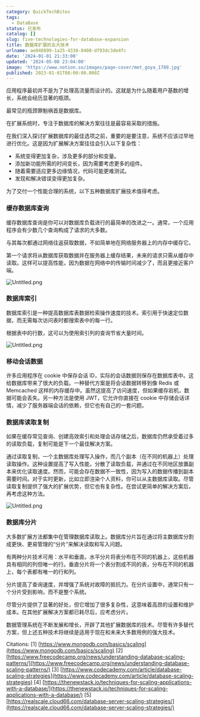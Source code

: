 ```yaml
---
category: QuickTechBites
tags:
  - DataBase
status: 已发布
catalog: []
slug: five-technologies-for-database-expansion
title: 数据库扩展的五大技术
urlname: ae048899-1a25-4338-8408-df93dc3de4fc
date: '2024-01-01 21:33:00'
updated: '2024-05-08 23:04:00'
image: 'https://www.notion.so/images/page-cover/met_goya_1789.jpg'
published: 2023-01-01T08:00:00.000Z
---
```


应用程序最初并不是为了处理高流量而设计的。这就是为什么随着用户基数的增长，系统会经历显著的瓶颈。


最常见的瓶颈罪魁祸首是数据库。


在扩展系统时，专注于数据库的解决方案往往是最容易采取的措施。


在我们深入探讨扩展数据库的最佳选项之前，重要的是要注意，系统不应该过早地进行优化。这是因为扩展解决方案往往会引入以下复杂性：

- 系统变得更加复杂，涉及更多的部分和变量。
- 添加新功能所需的时间变长，因为需要考虑更多的组件。
- 随着需要适应更多边缘情况，代码可能更难测试。
- 发现和解决错误变得更加复杂。

为了交付一个性能合理的系统，以下五种数据库扩展技术值得考虑。


### **缓存数据库查询**


缓存数据库查询是你可以对数据库负载进行的最简单的改进之一。通常，一个应用程序会有少数几个查询构成了请求的大多数。


与其每次都通过网络往返获取数据，不如简单地在网络服务器上的内存中缓存它。


第一个请求将从数据库获取数据并在服务器上缓存结果，未来的请求只需从缓存中读取。这样可以提高性能，因为数据在网络中的传输时间减少了，而且更接近客户端。


![Untitled.png](https://prod-files-secure.s3.us-west-2.amazonaws.com/5d24fe63-e567-4804-86f9-9fdc62e13082/90ccd300-8cb4-4392-a93f-76f7d0b7f352/Untitled.png?X-Amz-Algorithm=AWS4-HMAC-SHA256&X-Amz-Content-Sha256=UNSIGNED-PAYLOAD&X-Amz-Credential=ASIAZI2LB466RZHVXY4D%2F20250218%2Fus-west-2%2Fs3%2Faws4_request&X-Amz-Date=20250218T053819Z&X-Amz-Expires=3600&X-Amz-Security-Token=IQoJb3JpZ2luX2VjEF0aCXVzLXdlc3QtMiJHMEUCIQDo97cC18sqrwgm8Czvq9Z6IhrBxZ%2FOW4wa3F41qJ5TewIgYY5pa4GxjWFkVN6a6vE6Bz03xXUCtx6rPhVnYa2cSJEqiAQIhv%2F%2F%2F%2F%2F%2F%2F%2F%2F%2FARAAGgw2Mzc0MjMxODM4MDUiDH5wL0cUHCbHeieHrCrcA6hIHtfOwjDlXoH10YVyxk9bXv3gxFUYA3tR12UG48rOLVbhS8sb47lNtU30BwYN7WFO5ZTqIzIiMRROxhCdzBR4PVe6uuEeR%2BGXip8kI%2Fl3XM2vjx9KGl3NB2Coxf5vQ6ZHh8E5SBkfpPGXuzguD4I7r3Oc31CTvJYoYhTCtW%2Bi%2FixDtlvdeKoTws6Byr1LrooRYEkr8j2tHktdZNgFAYn0QufON9iD9zMTGlqLAqly3VGcJHXGaAiz5wDP6wOSKD2SzxzIn3V1RxQvfdMCuyH4OZ8ovosmvQ9Pz2wCDVpq0ng28nFf8OsqCZyEjdIOrDeDqSmRhbZPb9u8WQDdL%2BYw4A4t9FzCxwmhI7VGSXt9HjiV8xlEzcHT%2B7GEuUACrONvdiN198ksrt0wW4vXUdER0Jmo8DBMlGYFEKLltwfY%2FFxDjTdlohbE%2FThDN6WFcBnLCzG4b87RRAvB88Ji%2B5BC%2Bkfj9Lczh29SaGa4aXNRp7fKNm%2FbvBEszeqwVHGrkucizsfsyLxh1pSgYAHF2wRwTqVW%2Fk9q0yMBovSswPpGoSPFbCd1z2NyH06VaV68k3uI8RixcqUbTaVYu3yLS75Wuw0Fy6SOMVs%2Byrd4aF%2FTwohFI14I4ZdX8ayEMK%2Bo0L0GOqUBo5n%2FOCXZapoMxRa99uBUQAVDQSbhh081DimDAlQ%2B69LPiz6oQMT2GLEW95S9K79LM8FVXcc5AE9SdKSakAfJoif%2BduPW0OPwdlKEBjq9O6zr50FGyfAHKDBM%2BsRjU%2BzEAr8KY%2BUMrPRYNJ1JG8%2BmsrI%2BYxf7WQCeQ6hIaa0uXK8X5utJ5Q0l7Vzj915bkJ8%2B6%2FZmiVE1jw45m74p5Wx0WcFkMlf9&X-Amz-Signature=c85a2f65824df240667b76ba5c9533fbefcbe93ab1e2afbd481884ef53baa624&X-Amz-SignedHeaders=host&x-id=GetObject)


### **数据库索引**


数据库索引是一种提高数据库表数据检索操作速度的技术。索引用于快速定位数据，而无需每次访问表时都搜索表中的每一行。


根据表中的行数，这可以为使用索引列的查询节省大量时间。


![Untitled.png](https://prod-files-secure.s3.us-west-2.amazonaws.com/5d24fe63-e567-4804-86f9-9fdc62e13082/d4109739-24f9-4adf-abd6-8eec0d12f3c8/Untitled.png?X-Amz-Algorithm=AWS4-HMAC-SHA256&X-Amz-Content-Sha256=UNSIGNED-PAYLOAD&X-Amz-Credential=ASIAZI2LB466RZHVXY4D%2F20250218%2Fus-west-2%2Fs3%2Faws4_request&X-Amz-Date=20250218T053819Z&X-Amz-Expires=3600&X-Amz-Security-Token=IQoJb3JpZ2luX2VjEF0aCXVzLXdlc3QtMiJHMEUCIQDo97cC18sqrwgm8Czvq9Z6IhrBxZ%2FOW4wa3F41qJ5TewIgYY5pa4GxjWFkVN6a6vE6Bz03xXUCtx6rPhVnYa2cSJEqiAQIhv%2F%2F%2F%2F%2F%2F%2F%2F%2F%2FARAAGgw2Mzc0MjMxODM4MDUiDH5wL0cUHCbHeieHrCrcA6hIHtfOwjDlXoH10YVyxk9bXv3gxFUYA3tR12UG48rOLVbhS8sb47lNtU30BwYN7WFO5ZTqIzIiMRROxhCdzBR4PVe6uuEeR%2BGXip8kI%2Fl3XM2vjx9KGl3NB2Coxf5vQ6ZHh8E5SBkfpPGXuzguD4I7r3Oc31CTvJYoYhTCtW%2Bi%2FixDtlvdeKoTws6Byr1LrooRYEkr8j2tHktdZNgFAYn0QufON9iD9zMTGlqLAqly3VGcJHXGaAiz5wDP6wOSKD2SzxzIn3V1RxQvfdMCuyH4OZ8ovosmvQ9Pz2wCDVpq0ng28nFf8OsqCZyEjdIOrDeDqSmRhbZPb9u8WQDdL%2BYw4A4t9FzCxwmhI7VGSXt9HjiV8xlEzcHT%2B7GEuUACrONvdiN198ksrt0wW4vXUdER0Jmo8DBMlGYFEKLltwfY%2FFxDjTdlohbE%2FThDN6WFcBnLCzG4b87RRAvB88Ji%2B5BC%2Bkfj9Lczh29SaGa4aXNRp7fKNm%2FbvBEszeqwVHGrkucizsfsyLxh1pSgYAHF2wRwTqVW%2Fk9q0yMBovSswPpGoSPFbCd1z2NyH06VaV68k3uI8RixcqUbTaVYu3yLS75Wuw0Fy6SOMVs%2Byrd4aF%2FTwohFI14I4ZdX8ayEMK%2Bo0L0GOqUBo5n%2FOCXZapoMxRa99uBUQAVDQSbhh081DimDAlQ%2B69LPiz6oQMT2GLEW95S9K79LM8FVXcc5AE9SdKSakAfJoif%2BduPW0OPwdlKEBjq9O6zr50FGyfAHKDBM%2BsRjU%2BzEAr8KY%2BUMrPRYNJ1JG8%2BmsrI%2BYxf7WQCeQ6hIaa0uXK8X5utJ5Q0l7Vzj915bkJ8%2B6%2FZmiVE1jw45m74p5Wx0WcFkMlf9&X-Amz-Signature=2305b5f4616c70d62396806aa922866f4bfb6186af09b69255969958cea15cb5&X-Amz-SignedHeaders=host&x-id=GetObject)


### **移动会话数据**


许多应用程序在 cookie 中保存会话 ID，实际的会话数据则保存在数据库表中。这给数据库带来了很大的负载。一种替代方案是将会话数据转移到像 Redis 或 Memcached 这样的内存缓存中。虽然这提高了访问速度，但如果缓存宕机，数据可能会丢失。另一种方法是使用 JWT，它允许你直接在 cookie 中存储会话详情，减少了服务器端会话的依赖，但它也有自己的一套问题。


### **数据库读取复制**


如果在缓存常见查询、创建高效索引和处理会话存储之后，数据库仍然承受着过多的读取负载，复制可能是下一个最佳解决方案。


通过读取复制，一个主数据库处理写入操作，而几个副本（在不同的机器上）处理读取操作。这种设置提高了写入性能，分散了读取负载，并通过在不同地区放置副本来优化读取速度。然而，可能会存在数据不一致性，因为写入的数据传播到副本需要时间。对于实时更新，比如立即渲染个人资料，你可以从主数据库读取。尽管读取复制提供了强大的扩展优势，但它也有复杂性。在尝试更简单的解决方案后，再考虑这种方法。


![Untitled.png](https://prod-files-secure.s3.us-west-2.amazonaws.com/5d24fe63-e567-4804-86f9-9fdc62e13082/24928cbe-8502-42c3-8c51-57b72171cc67/Untitled.png?X-Amz-Algorithm=AWS4-HMAC-SHA256&X-Amz-Content-Sha256=UNSIGNED-PAYLOAD&X-Amz-Credential=ASIAZI2LB466RZHVXY4D%2F20250218%2Fus-west-2%2Fs3%2Faws4_request&X-Amz-Date=20250218T053819Z&X-Amz-Expires=3600&X-Amz-Security-Token=IQoJb3JpZ2luX2VjEF0aCXVzLXdlc3QtMiJHMEUCIQDo97cC18sqrwgm8Czvq9Z6IhrBxZ%2FOW4wa3F41qJ5TewIgYY5pa4GxjWFkVN6a6vE6Bz03xXUCtx6rPhVnYa2cSJEqiAQIhv%2F%2F%2F%2F%2F%2F%2F%2F%2F%2FARAAGgw2Mzc0MjMxODM4MDUiDH5wL0cUHCbHeieHrCrcA6hIHtfOwjDlXoH10YVyxk9bXv3gxFUYA3tR12UG48rOLVbhS8sb47lNtU30BwYN7WFO5ZTqIzIiMRROxhCdzBR4PVe6uuEeR%2BGXip8kI%2Fl3XM2vjx9KGl3NB2Coxf5vQ6ZHh8E5SBkfpPGXuzguD4I7r3Oc31CTvJYoYhTCtW%2Bi%2FixDtlvdeKoTws6Byr1LrooRYEkr8j2tHktdZNgFAYn0QufON9iD9zMTGlqLAqly3VGcJHXGaAiz5wDP6wOSKD2SzxzIn3V1RxQvfdMCuyH4OZ8ovosmvQ9Pz2wCDVpq0ng28nFf8OsqCZyEjdIOrDeDqSmRhbZPb9u8WQDdL%2BYw4A4t9FzCxwmhI7VGSXt9HjiV8xlEzcHT%2B7GEuUACrONvdiN198ksrt0wW4vXUdER0Jmo8DBMlGYFEKLltwfY%2FFxDjTdlohbE%2FThDN6WFcBnLCzG4b87RRAvB88Ji%2B5BC%2Bkfj9Lczh29SaGa4aXNRp7fKNm%2FbvBEszeqwVHGrkucizsfsyLxh1pSgYAHF2wRwTqVW%2Fk9q0yMBovSswPpGoSPFbCd1z2NyH06VaV68k3uI8RixcqUbTaVYu3yLS75Wuw0Fy6SOMVs%2Byrd4aF%2FTwohFI14I4ZdX8ayEMK%2Bo0L0GOqUBo5n%2FOCXZapoMxRa99uBUQAVDQSbhh081DimDAlQ%2B69LPiz6oQMT2GLEW95S9K79LM8FVXcc5AE9SdKSakAfJoif%2BduPW0OPwdlKEBjq9O6zr50FGyfAHKDBM%2BsRjU%2BzEAr8KY%2BUMrPRYNJ1JG8%2BmsrI%2BYxf7WQCeQ6hIaa0uXK8X5utJ5Q0l7Vzj915bkJ8%2B6%2FZmiVE1jw45m74p5Wx0WcFkMlf9&X-Amz-Signature=68098518fa480507b8b15a7affd2bec5e44cbb012e76fafacb3c5dd8509a94b9&X-Amz-SignedHeaders=host&x-id=GetObject)


### **数据库分片**


大多数扩展方法都集中在管理数据库读取上。数据库分片旨在通过将主数据库分割成更快、更易管理的“分片”来解决读取和写入问题。


有两种分片技术可用：水平和垂直。水平分片将表分布在不同的机器上，这些机器具有相同的列但唯一的行。垂直分片将一个表分割成不同的表，分布在不同的机器上，每个表都有唯一的行和列。


分片提高了查询速度，并增强了系统对故障的抵抗力。在分片设置中，通常只有一个分片受到影响，而不是整个系统。


尽管分片提供了显著的好处，但它增加了很多复杂性，这意味着高昂的设置和维护成本。在其他扩展解决方案都已耗尽后，应考虑分片。


数据管理系统在不断发展和增长，开辟了其他扩展数据库的技术。尽管有许多替代方案，但上述五种技术将继续是适用于现在和未来大多数用例的强大技术。


Citations:
[1] [https://www.mongodb.com/basics/scaling](https://www.mongodb.com/basics/scaling)
[2] [https://www.freecodecamp.org/news/understanding-database-scaling-patterns/](https://www.freecodecamp.org/news/understanding-database-scaling-patterns/)
[3] [https://www.codecademy.com/article/database-scaling-strategies](https://www.codecademy.com/article/database-scaling-strategies)
[4] [https://thenewstack.io/techniques-for-scaling-applications-with-a-database/](https://thenewstack.io/techniques-for-scaling-applications-with-a-database/)
[5] [https://realscale.cloud66.com/database-server-scaling-strategies/](https://realscale.cloud66.com/database-server-scaling-strategies/)

